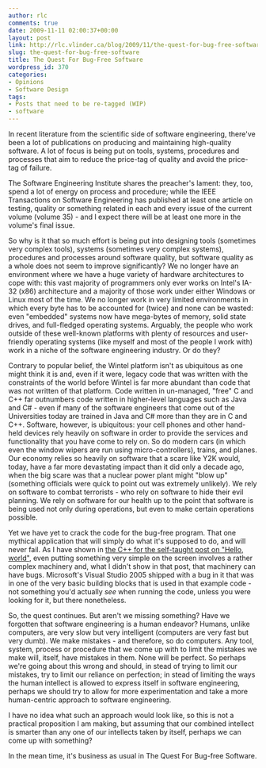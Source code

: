 ```yaml
---
author: rlc
comments: true
date: 2009-11-11 02:00:37+00:00
layout: post
link: http://rlc.vlinder.ca/blog/2009/11/the-quest-for-bug-free-software/
slug: the-quest-for-bug-free-software
title: The Quest For Bug-Free Software
wordpress_id: 370
categories:
- Opinions
- Software Design
tags:
- Posts that need to be re-tagged (WIP)
- software
---
```


In recent literature from the scientific side of software engineering, there've been a lot of publications on producing and maintaining high-quality software. A lot of focus is being put on tools, systems, procedures and processes that aim to reduce the price-tag of quality and avoid the price-tag of failure.
<!-- more -->
The Software Engineering Institute shares the preacher's lament: they, too, spend a lot of energy on process and procedure; while the IEEE Transactions on Software Engineering has published at least one article on testing, quality or something related in each and every issue of the current volume (volume 35) - and I expect there will be at least one more in the volume's final issue.

So why is it that so much effort is being put into designing tools (sometimes very complex tools), systems (sometimes very complex systems), procedures and processes around software quality, but software quality as a whole does not seem to improve significantly? We no longer have an environment where we have a huge variety of hardware architectures to cope with: this vast majority of programmers only ever works on Intel's IA-32 (x86) architecture and a majority of those work under either Windows or Linux most of the time. We no longer work in very limited environments in which every byte has to be accounted for (twice) and none can be wasted: even "embedded" systems now have mega-bytes of memory, solid state drives, and full-fledged operating systems. Arguably, the people who work outside of these well-known platforms with plenty of resources and user-friendly operating systems (like myself and most of the people I work with) work in a niche of the software engineering industry. Or do they?

Contrary to popular belief, the Wintel platform isn't as ubiquitous as one might think it is and, even if it were, legacy code that was written with the constraints of the world before Wintel is far more abundant than code that was not written of that platform. Code written in un-managed, "free" C and C++ far outnumbers code written in higher-level languages such as Java and C# - even if many of the software engineers that come out of the Universities today are trained in Java and C# more than they are in C and C++. Software, however, is ubiquitous: your cell phones and other hand-held devices rely heavily on software in order to provide the services and functionality that you have come to rely on. So do modern cars (in which even the window wipers are run using micro-controllers), trains, and planes. Our economy relies so heavily on software that a scare like Y2K would, today, have a far more devastating impact than it did only a decade ago, when the big scare was that a nuclear power plant might "blow up" (something officials were quick to point out was extremely unlikely). We rely on software to combat terrorists - who rely on software to hide their evil planning. We rely on software for our health up to the point that software is being used not only during operations, but even to make certain operations possible.

Yet we have yet to crack the code for the bug-free program. That one mythical application that will simply do what it's supposed to do, and will never fail. As I have shown in [the C++ for the self-taught post on "Hello, world"](http://landheer-cieslak.com/?p=273), even putting something very simple on the screen involves a rather complex machinery and, what I didn't show in that post, that machinery can have bugs. Microsoft's Visual Studio 2005 shipped with a bug in it that was in one of the very basic building blocks that is used in that example code - not something you'd actually _see_ when running the code, unless you were looking for it, but there nonetheless.

So, the quest continues. But aren't we missing something? Have we forgotten that software engineering is a human endeavor? Humans, unlike computers, are very slow but very intelligent (computers are very fast but very dumb). We make mistakes - and therefore, so do computers. Any tool, system, process or procedure that we come up with to limit the mistakes we make will, itself, have mistakes in them. None will be perfect. So perhaps we're going about this wrong and should, in stead of trying to limit our mistakes, try to limit our reliance on perfection; in stead of limiting the ways the human intellect is allowed to express itself in software engineering, perhaps we should try to allow for more experimentation and take a more human-centric approach to software engineering.

I have no idea what such an approach would look like, so this is not a practical proposition I am making, but assuming that our combined intellect is smarter than any one of our intellects taken by itself, perhaps we can come up with something?

In the mean time, it's business as usual in The Quest For Bug-free Software.
